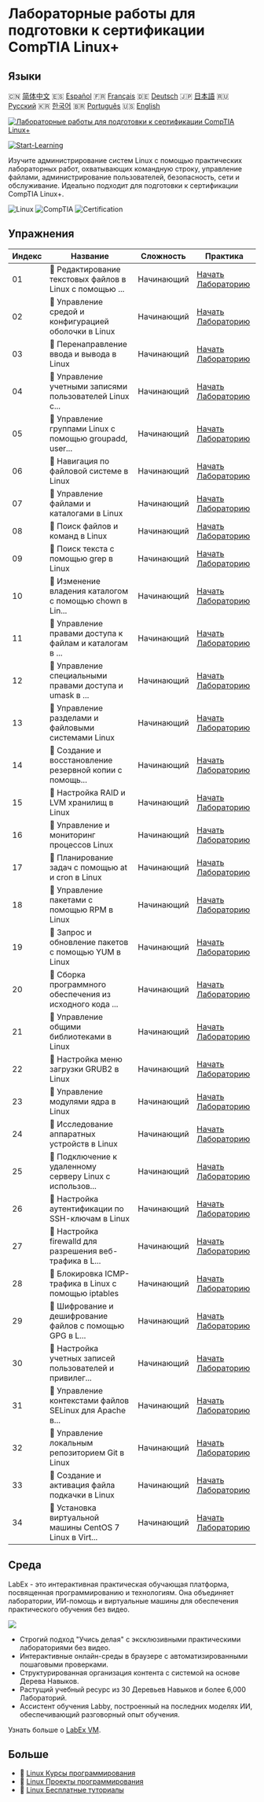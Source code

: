 # Лабораторные работы для подготовки к сертификации CompTIA Linux+

## Языки

🇨🇳 [简体中文](README_zh.md) 🇪🇸 [Español](README_es.md) 🇫🇷 [Français](README_fr.md) 🇩🇪 [Deutsch](README_de.md) 🇯🇵 [日本語](README_ja.md) 🇷🇺 [Русский](README_ru.md) 🇰🇷 [한국어](README_ko.md) 🇧🇷 [Português](README_pt.md) 🇺🇸 [English](README.md) 

[![Лабораторные работы для подготовки к сертификации CompTIA Linux+](https://cover-creator.labex.io/comptia-linux-plus-training-labs.png?lang=ru)](https://labex.io/ru/courses/comptia-linux-plus-training-labs)

[![Start-Learning](https://img.shields.io/badge/Start-Learning-whitesmoke?style=for-the-badge)](https://labex.io/ru/courses/comptia-linux-plus-training-labs)

Изучите администрирование систем Linux с помощью практических лабораторных работ, охватывающих командную строку, управление файлами, администрирование пользователей, безопасность, сети и обслуживание. Идеально подходит для подготовки к сертификации CompTIA Linux+.

![Linux](https://img.shields.io/badge/Linux-whitesmoke?style=for-the-badge&logo=linux)
![CompTIA](https://img.shields.io/badge/CompTIA-whitesmoke?style=for-the-badge&logo=comptia)
![Certification](https://img.shields.io/badge/Certification-whitesmoke?style=for-the-badge&logo=certification)


## Упражнения

|   Индекс | Название                                                 | Сложность   | Практика                                                                                                                                                  |
|----------|----------------------------------------------------------|-------------|-----------------------------------------------------------------------------------------------------------------------------------------------------------|
|       01 | 📖 Редактирование текстовых файлов в Linux с помощью ... | Начинающий  | <a target='_blank' href='https://labex.io/ru/tutorials/comptia-edit-text-files-in-linux-with-vim-and-nano-591076'>Начать Лабораторию</a>                  |
|       02 | 📖 Управление средой и конфигурацией оболочки в Linux    | Начинающий  | <a target='_blank' href='https://labex.io/ru/tutorials/comptia-manage-shell-environment-and-configuration-in-linux-590838'>Начать Лабораторию</a>         |
|       03 | 📖 Перенаправление ввода и вывода в Linux                | Начинающий  | <a target='_blank' href='https://labex.io/ru/tutorials/comptia-redirecting-input-and-output-in-linux-590840'>Начать Лабораторию</a>                       |
|       04 | 📖 Управление учетными записями пользователей Linux с... | Начинающий  | <a target='_blank' href='https://labex.io/ru/tutorials/comptia-manage-linux-user-accounts-with-useradd-usermod-and-userdel-590837'>Начать Лабораторию</a> |
|       05 | 📖 Управление группами Linux с помощью groupadd, user... | Начинающий  | <a target='_blank' href='https://labex.io/ru/tutorials/comptia-manage-linux-groups-with-groupadd-usermod-and-groupdel-590836'>Начать Лабораторию</a>      |
|       06 | 📖 Навигация по файловой системе в Linux                 | Начинающий  | <a target='_blank' href='https://labex.io/ru/tutorials/comptia-navigate-the-filesystem-in-linux-590971'>Начать Лабораторию</a>                            |
|       07 | 📖 Управление файлами и каталогами в Linux               | Начинающий  | <a target='_blank' href='https://labex.io/ru/tutorials/comptia-manage-files-and-directories-in-linux-590835'>Начать Лабораторию</a>                       |
|       08 | 📖 Поиск файлов и команд в Linux                         | Начинающий  | <a target='_blank' href='https://labex.io/ru/tutorials/comptia-find-files-and-commands-in-linux-590834'>Начать Лабораторию</a>                            |
|       09 | 📖 Поиск текста с помощью grep в Linux                   | Начинающий  | <a target='_blank' href='https://labex.io/ru/tutorials/comptia-search-text-with-grep-in-linux-590841'>Начать Лабораторию</a>                              |
|       10 | 📖 Изменение владения каталогом с помощью chown в Lin... | Начинающий  | <a target='_blank' href='https://labex.io/ru/tutorials/comptia-modify-directory-ownership-with-chown-in-linux-590847'>Начать Лабораторию</a>              |
|       11 | 📖 Управление правами доступа к файлам и каталогам в ... | Начинающий  | <a target='_blank' href='https://labex.io/ru/tutorials/comptia-manage-file-and-directory-permissions-in-linux-590844'>Начать Лабораторию</a>              |
|       12 | 📖 Управление специальными правами доступа и umask в ... | Начинающий  | <a target='_blank' href='https://labex.io/ru/tutorials/linux-manage-special-permissions-and-umask-in-linux-590846'>Начать Лабораторию</a>                 |
|       13 | 📖 Управление разделами и файловыми системами Linux      | Начинающий  | <a target='_blank' href='https://labex.io/ru/tutorials/comptia-manage-linux-partitions-and-filesystems-590845'>Начать Лабораторию</a>                     |
|       14 | 📖 Создание и восстановление резервной копии с помощь... | Начинающий  | <a target='_blank' href='https://labex.io/ru/tutorials/comptia-create-and-restore-a-backup-with-tar-in-linux-590843'>Начать Лабораторию</a>               |
|       15 | 📖 Настройка RAID и LVM хранилищ в Linux                 | Начинающий  | <a target='_blank' href='https://labex.io/ru/tutorials/comptia-configure-raid-and-lvm-storage-in-linux-590842'>Начать Лабораторию</a>                     |
|       16 | 📖 Управление и мониторинг процессов Linux               | Начинающий  | <a target='_blank' href='https://labex.io/ru/tutorials/comptia-manage-and-monitor-linux-processes-590864'>Начать Лабораторию</a>                          |
|       17 | 📖 Планирование задач с помощью at и cron в Linux        | Начинающий  | <a target='_blank' href='https://labex.io/ru/tutorials/comptia-schedule-tasks-with-at-and-cron-in-linux-590870'>Начать Лабораторию</a>                    |
|       18 | 📖 Управление пакетами с помощью RPM в Linux             | Начинающий  | <a target='_blank' href='https://labex.io/ru/tutorials/rhel-managing-packages-with-rpm-in-linux-590868'>Начать Лабораторию</a>                            |
|       19 | 📖 Запрос и обновление пакетов с помощью YUM в Linux     | Начинающий  | <a target='_blank' href='https://labex.io/ru/tutorials/rhel-query-and-update-packages-with-yum-in-linux-590869'>Начать Лабораторию</a>                    |
|       20 | 📖 Сборка программного обеспечения из исходного кода ... | Начинающий  | <a target='_blank' href='https://labex.io/ru/tutorials/comptia-build-software-from-source-code-in-linux-590853'>Начать Лабораторию</a>                    |
|       21 | 📖 Управление общими библиотеками в Linux                | Начинающий  | <a target='_blank' href='https://labex.io/ru/tutorials/comptia-manage-shared-libraries-in-linux-590867'>Начать Лабораторию</a>                            |
|       22 | 📖 Настройка меню загрузки GRUB2 в Linux                 | Начинающий  | <a target='_blank' href='https://labex.io/ru/tutorials/comptia-customize-the-grub2-boot-menu-in-linux-590859'>Начать Лабораторию</a>                      |
|       23 | 📖 Управление модулями ядра в Linux                      | Начинающий  | <a target='_blank' href='https://labex.io/ru/tutorials/comptia-manage-kernel-modules-in-linux-590865'>Начать Лабораторию</a>                              |
|       24 | 📖 Исследование аппаратных устройств в Linux             | Начинающий  | <a target='_blank' href='https://labex.io/ru/tutorials/comptia-explore-hardware-devices-in-linux-590861'>Начать Лабораторию</a>                           |
|       25 | 📖 Подключение к удаленному серверу Linux с использов... | Начинающий  | <a target='_blank' href='https://labex.io/ru/tutorials/linux-connect-to-a-remote-linux-server-using-ssh-590857'>Начать Лабораторию</a>                    |
|       26 | 📖 Настройка аутентификации по SSH-ключам в Linux        | Начинающий  | <a target='_blank' href='https://labex.io/ru/tutorials/comptia-configure-ssh-public-key-authentication-in-linux-590855'>Начать Лабораторию</a>            |
|       27 | 📖 Настройка firewalld для разрешения веб-трафика в L... | Начинающий  | <a target='_blank' href='https://labex.io/ru/tutorials/comptia-configure-firewalld-to-allow-web-traffic-in-linux-590854'>Начать Лабораторию</a>           |
|       28 | 📖 Блокировка ICMP-трафика в Linux с помощью iptables    | Начинающий  | <a target='_blank' href='https://labex.io/ru/tutorials/comptia-block-icmp-traffic-in-linux-using-iptables-590852'>Начать Лабораторию</a>                  |
|       29 | 📖 Шифрование и дешифрование файлов с помощью GPG в L... | Начинающий  | <a target='_blank' href='https://labex.io/ru/tutorials/comptia-encrypt-and-decrypt-files-with-gpg-in-linux-590860'>Начать Лабораторию</a>                 |
|       30 | 📖 Настройка учетных записей пользователей и привилег... | Начинающий  | <a target='_blank' href='https://labex.io/ru/tutorials/comptia-configure-user-accounts-and-sudo-privileges-in-linux-590856'>Начать Лабораторию</a>        |
|       31 | 📖 Управление контекстами файлов SELinux для Apache в... | Начинающий  | <a target='_blank' href='https://labex.io/ru/tutorials/comptia-manage-selinux-file-contexts-for-apache-in-linux-590866'>Начать Лабораторию</a>            |
|       32 | 📖 Управление локальным репозиторием Git в Linux         | Начинающий  | <a target='_blank' href='https://labex.io/ru/tutorials/comptia-manage-a-local-git-repository-in-linux-590863'>Начать Лабораторию</a>                      |
|       33 | 📖 Создание и активация файла подкачки в Linux           | Начинающий  | <a target='_blank' href='https://labex.io/ru/tutorials/comptia-create-and-activate-a-swap-file-in-linux-590858'>Начать Лабораторию</a>                    |
|       34 | 📖 Установка виртуальной машины CentOS 7 Linux в Virt... | Начинающий  | <a target='_blank' href='https://labex.io/ru/tutorials/comptia-install-a-centos-7-linux-vm-in-virtualbox-590862'>Начать Лабораторию</a>                   |

## Среда

LabEx - это интерактивная практическая обучающая платформа, посвященная программированию и технологиям. Она объединяет лаборатории, ИИ-помощь и виртуальные машины для обеспечения практического обучения без видео.

![](https://tutorial-screenshot.getvm.io/images/vm-1725247253.png)

- Строгий подход "Учись делая" с эксклюзивными практическими лабораториями без видео.
- Интерактивные онлайн-среды в браузере с автоматизированными пошаговыми проверками.
- Структурированная организация контента с системой на основе Дерева Навыков.
- Растущий учебный ресурс из 30 Деревьев Навыков и более 6,000 Лабораторий.
- Ассистент обучения Labby, построенный на последних моделях ИИ, обеспечивающий разговорный опыт обучения.

Узнать больше о [LabEx VM](https://support.labex.io/using-labex/virtual-machine).

## Больше

- 🔗 [Linux Курсы программирования](https://github.com/labex-labs/awesome-programming-courses)
- 🔗 [Linux Проекты программирования](https://github.com/labex-labs/awesome-programming-projects)
- 🔗 [Linux Бесплатные туториалы](https://github.com/labex-labs/linux-free-tutorials)

